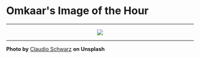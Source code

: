 # Omkaar's Image of the Hour

---

<div align="center">

<a href="https://unsplash.com/photos/a-person-jumps-into-the-water-at-sunset-8zCeTmYkgEw">
  <img src="https://images.unsplash.com/photo-1751606973289-18652a0cfdb9?crop=entropy&cs=tinysrgb&fit=max&fm=jpg&ixid=M3w3NjA2Nzh8MHwxfHJhbmRvbXx8fHx8fHx8fDE3NTIyODU2MDB8&ixlib=rb-4.1.0&q=80&w=1080" style="max-width:100%; height:auto;">
</a>



</div>

---

**Photo by** [Claudio Schwarz](https://unsplash.com/@purzlbaum) **on Unsplash**
